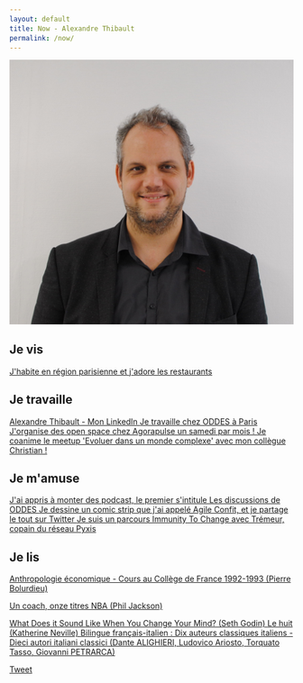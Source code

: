 ```yaml
---
layout: default
title: Now - Alexandre Thibault
permalink: /now/
---
```

<a href="/a-propos">
	<img src="/images/Alexandre_Thibault_profil.jpg" class="img-floating-left-small" />
</a>  
  
<h2>Je vis</h2>  
  
<a href="/manger/paris">
	J'habite en région parisienne et j'adore les restaurants
</a>

<h2>Je travaille</h2>   

<a href="https://www.linkedin.com/in/alexthib?locale=fr_FR&trk=profile_view_lang_sel_click" target="now_linkedin">
 Alexandre Thibault - Mon LinkedIn
</a>
  
<a href="http://www.oddes-pyxis.com/alexandre-thibault/" target="_now_work">
	Je travaille chez ODDES à Paris
</a>  
  
<a href="http://www.weopenspace.com" target="_now_wos">
	J'organise des open space chez Agorapulse un samedi par mois !
</a>

<a href="https://www.meetup.com/fr-FR/Evoluer-dans-un-monde-complexe/" target="_now_complexe">
	Je coanime le meetup 'Evoluer dans un monde complexe' avec mon collègue Christian !
</a>  
  
<h2>Je m'amuse</h2>  
  
<a href="https://podcast.ausha.co/les-discussions-de-oddes" target="_podcast_oddes">
	J'ai appris à monter des podcast, le premier s'intitule Les discussions de ODDES
</a>  
  
<a href="https://twitter.com/AgileConfit" target="_agileconfit">
	Je dessine un comic strip que j'ai appelé Agile Confit, et je partage le tout sur Twitter
</a>
  
<a href="https://cchange.no/resources/immunity-to-change/" target="_itc">
	Je suis un parcours Immunity To Change avec Trémeur, copain du réseau Pyxis
</a>  
  
<h2>Je lis</h2>  
  
<a href="https://www.seuil.com/ouvrage/anthropologie-economique-pierre-bourdieu/9782021375961" target="nowbook1">  
	Anthropologie économique - Cours au Collège de France 1992-1993 (Pierre Bolurdieu)
</a>  

<a href="https://www.babelio.com/livres/Jackson-Un-coach-onze-titres-NBA/677447" target="nowbook2">Un coach, onze titres NBA (Phil Jackson)</a>  
  
<a href="https://www.goodreads.com/book/show/31750503-what-does-it-sound-like-when-you-change-your-mind" target="nowbook4">
	What Does it Sound Like When You Change Your Mind? (Seth Godin)
</a>  
  
<a href="https://www.babelio.com/livres/Neville-Le-Huit/15043" target="nowbook5">
	Le huit (Katherine Neville)
</a>  

<a href="https://www.cultura.com/bilingue-francais-italien-dix-auteurs-classiques-italiens-dieci-autori-italiani-classici-tea-9782823821383.html" target="nowbook6">
	Bilingue français-italien : Dix auteurs classiques italiens - Dieci autori italiani classici (Dante ALIGHIERI, Ludovico Ariosto, Torquato Tasso, Giovanni PETRARCA)
</a>  
  
<a href="https://twitter.com/share?ref_src={{site.url}}{{page.url}}" 
   class="twitter-share-button" 
   data-show-count="false">
	Tweet
</a>
<script async src="https://platform.twitter.com/widgets.js" charset="utf-8"></script>  

